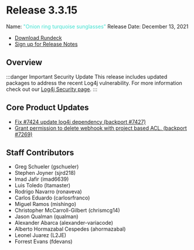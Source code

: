 # Release 3.3.15

Name: <span style="color: turquoise"><span class="glyphicon glyphicon-sunglasses"></span> "Onion ring turquoise sunglasses"</span>
Release Date: December 13, 2021

- [Download Rundeck](https://download.rundeck.com/)
- [Sign up for Release Notes](https://www.rundeck.com/release-notes-signup)


## Overview

:::danger Important Security Update
 This release includes updated packages to address the recent Log4j vulnerability.  For more information check out our [Log4j Security page](/history/CVEs/#log4j-cve-2021-44228).
:::

## Core Product Updates

* [Fix #7424 update log4j dependency (backport #7427)](https://github.com/rundeck/rundeck/pull/7429)
* [Grant permission to delete webhook with project based ACL. (backport #7269)](https://github.com/rundeck/rundeck/pull/7280)


## Staff Contributors

* Greg Schueler (gschueler)
* Stephen Joyner (sjrd218)
* Imad Jafir (imad6639)
* Luis Toledo (ltamaster)
* Rodrigo Navarro (ronaveva)
* Carlos Eduardo (carlosrfranco)
* Miguel Ramos (mishingo)
* Christopher McCarroll-Gilbert (chrismcg14)
* Jason Qualman (qualman)
* Alexander Abarca (alexander-variacode)
* Alberto Hormazabal Cespedes (ahormazabal)
* Leonel Juarez (L2JE)
* Forrest Evans (fdevans)
